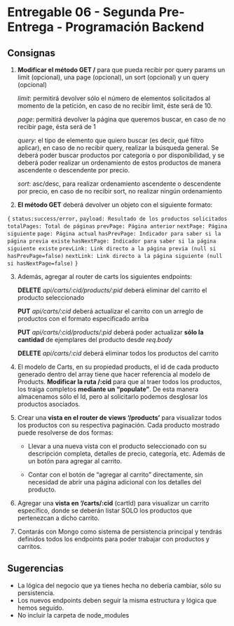 # Entregable 06 - Segunda Pre-Entrega - Programación Backend

## Consignas

1. **Modificar el método GET /** para que pueda recibir por query params un limit (opcional), una page (opcional), un sort (opcional) y un query (opcional)

   _limit_: permitirá devolver sólo el número de elementos solicitados al momento de la petición, en caso de no recibir limit, éste será de 10.

   _page_: permitirá devolver la página que queremos buscar, en caso de no recibir page, ésta será de 1

   _query_: el tipo de elemento que quiero buscar (es decir, qué filtro aplicar), en caso de no recibir query, realizar la búsqueda general. Se deberá poder buscar productos por categoría o por disponibilidad, y se deberá poder realizar un ordenamiento de estos productos de manera ascendente o descendente por precio.

   _sort_: asc/desc, para realizar ordenamiento ascendente o descendente por precio, en caso de no recibir sort, no realizar ningún ordenamiento

2. **El método GET** deberá devolver un objeto con el siguiente formato:

`{`
`status:success/error,`
`payload: Resultado de los productos solicitados`
`totalPages: Total de páginas`
`prevPage: Página anterior`
`nextPage: Página siguiente`
`page: Página actual`
`hasPrevPage: Indicador para saber si la página previa existe`
`hasNextPage: Indicador para saber si la página siguiente existe`
`prevLink: Link directo a la página previa (null si hasPrevPage=false)`
`nextLink: Link directo a la página siguiente (null si hasNextPage=false)`
`}`

3. Además, agregar al router de carts los siguientes endpoints:

   **DELETE** _api/carts/:cid/products/:pid_ deberá eliminar del carrito el producto seleccionado

   **PUT** _api/carts/:cid_ deberá actualizar el carrito con un arreglo de productos con el formato especificado arriba

   **PUT** _api/carts/:cid/products/:pid_ deberá poder actualizar **sólo la cantidad** de ejemplares del producto desde _req.body_

   **DELETE** _api/carts/:cid_ deberá eliminar todos los productos del carrito

4. El modelo de Carts, en su propiedad products, el id de cada producto generado dentro del array tiene que hacer referencia al modelo de Products. **Modificar la ruta /:cid** para que al traer todos los productos, los traiga completos **mediante un “populate”**. De esta manera almacenamos sólo el Id, pero al solicitarlo podemos desglosar los productos asociados.

5. Crear una **vista en el router de views ‘/products’** para visualizar todos los productos con su respectiva paginación. Cada producto mostrado puede resolverse de dos formas:

   -  Llevar a una nueva vista con el producto seleccionado con su descripción completa, detalles de precio, categoría, etc. Además de un botón para agregar al carrito.

   -  Contar con el botón de “agregar al carrito” directamente, sin necesidad de abrir una página adicional con los detalles del producto.

6. Agregar una **vista en ‘/carts/:cid** (cartId) para visualizar un carrito específico, donde se deberán listar SOLO los productos que pertenezcan a dicho carrito.

7. Contarás con Mongo como sistema de persistencia principal y tendrás definidos todos los endpoints para poder trabajar con productos y carritos.

## Sugerencias

-  La lógica del negocio que ya tienes hecha no debería cambiar, sólo su persistencia.
-  Los nuevos endpoints deben seguir la misma estructura y lógica que hemos seguido.
-  No incluir la carpeta de node_modules
